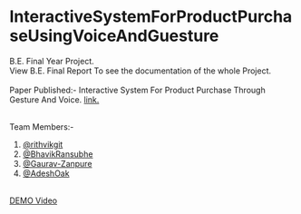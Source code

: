 # InteractiveSystemForProductPurchaseUsingVoiceAndGuesture
B.E. Final Year Project. <br />
View B.E. Final Report To see the documentation of the whole Project. <br />
<br />
Paper Published:- Interactive System For Product Purchase Through Gesture And Voice.
<a href="[https://www.google.com/](https://ijcrt.org/viewfulltext.php?&p_id=IJCRT2205657)" target="_blank">link.</a> <br />
<br />

Team Members:- <br />
1. <a href="https://github.com/rithvikgit" target="_blank">@rithvikgit</a>  <br />
2. <a href="https://github.com/BhavikRansubhe" target="_blank">@BhavikRansubhe</a> <br />
3. <a href="https://github.com/Gaurav-Zanpure" target="_blank">@Gaurav-Zanpure</a>  <br />
4. <a href="https://github.com/AdeshOak" target="_blank">@AdeshOak</a>  <br />
 <br />
 <a href="https://drive.google.com/file/d/1LdgnerWjBmsyUaU48ybe1Q8ClCxCuW5i/view?usp=drivesdk" target="_blank">DEMO Video</a>  <br />
